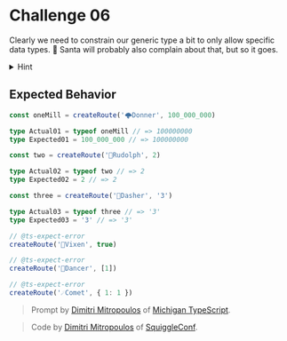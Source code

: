 # Challenge 06

Clearly we need to constrain our generic type a bit to only allow specific data types. 🎅 Santa will probably also complain about that, but so it goes.

<details>
<summary>Hint</summary>
You might need to <i>"extend"</i> the solution from Day 4.
</details>

## Expected Behavior

```ts
const oneMill = createRoute('🌩️Donner', 100_000_000)

type Actual01 = typeof oneMill // => 100000000
type Expected01 = 100_000_000 // => 100000000

const two = createRoute('🔴Rudolph', 2)

type Actual02 = typeof two // => 2
type Expected02 = 2 // => 2

const three = createRoute('💨Dasher', '3')

type Actual03 = typeof three // => '3'
type Expected03 = '3' // => '3'

// @ts-expect-error
createRoute('🌟Vixen', true)

// @ts-expect-error
createRoute('💃Dancer', [1])

// @ts-expect-error
createRoute('☄️Comet', { 1: 1 })
```

> Prompt by [Dimitri Mitropoulos](https://github.com/dimitropoulos) of [Michigan TypeScript](https://michigantypescript.com/).

> Code by [Dimitri Mitropoulos](https://github.com/dimitropoulos) of [SquiggleConf](https://squiggleconf.com/).
